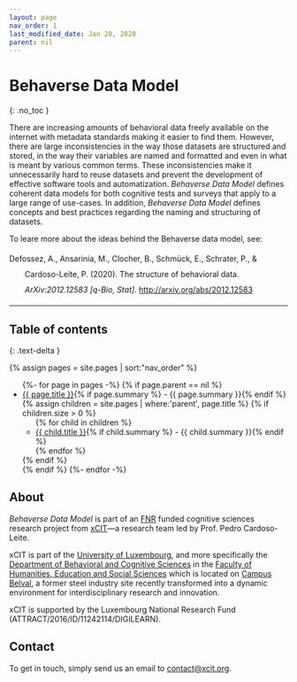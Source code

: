 ```yaml
---
layout: page
nav_order: 1
last_modified_date: Jan 20, 2020
parent: nil
---
```


# Behaverse Data Model
{: .no_toc }


There are increasing amounts of behavioral data freely available on the internet with metadata standards making it easier to find them. However, there are large inconsistencies in the way those datasets are structured and stored, in the way their variables are named and formatted and even in what is meant by various common terms. These inconsistencies make it unnecessarily hard to reuse datasets and prevent the development of effective software tools and automatization. *Behaverse Data Model* defines coherent data models for both cognitive tests and surveys that apply to a large range of use-cases. In addition, *Behaverse Data Model* defines concepts and best practices regarding the naming and structuring of datasets. 

To leare more about the ideas behind the Behaverse data model, see:

<div class="csl-bib-body" style="line-height: 2; margin-left: 2em; text-indent:-2em;">
  <div class="csl-entry">Defossez, A., Ansarinia, M., Clocher, B., Schmück, E., Schrater, P., &amp; Cardoso-Leite, P. (2020). The structure of behavioral data. <i>ArXiv:2012.12583 [q-Bio, Stat]</i>. <a href="http://arxiv.org/abs/2012.12583">http://arxiv.org/abs/2012.12583</a></div>
  <span class="Z3988" title="url_ver=Z39.88-2004&amp;ctx_ver=Z39.88-2004&amp;rfr_id=info%3Asid%2Fzotero.org%3A2&amp;rft_val_fmt=info%3Aofi%2Ffmt%3Akev%3Amtx%3Ajournal&amp;rft.genre=article&amp;rft.atitle=The%20structure%20of%20behavioral%20data&amp;rft.jtitle=arXiv%3A2012.12583%20%5Bq-bio%2C%20stat%5D&amp;rft.aufirst=Aur%C3%A9lien&amp;rft.aulast=Defossez&amp;rft.au=Aur%C3%A9lien%20Defossez&amp;rft.au=Morteza%20Ansarinia&amp;rft.au=Brice%20Clocher&amp;rft.au=Emmanuel%20Schm%C3%BCck&amp;rft.au=Paul%20Schrater&amp;rft.au=Pedro%20Cardoso-Leite&amp;rft.date=2020-12-23"></span>
</div>

<hr>

## Table of contents
{: .text-delta }

{% assign pages = site.pages | sort:"nav_order" %}
<ul>
  {%- for page in pages -%}
    {% if page.parent == nil %}
      <li>
        <a href="{{ page.url | absolute_url }}">{{ page.title }}</a>{% if page.summary %} - {{ page.summary }}{% endif %}
        {% assign children = site.pages | where:'parent', page.title %}
        {% if children.size > 0 %}
          <ul>
            {% for child in children %}
            <li>
              <a href="{{ child.url | absolute_url }}">{{ child.title }}</a>{% if child.summary %} - {{ child.summary }}{% endif %}
            </li>
            {% endfor %}
          </ul>
        {% endif %}
      </li>
    {% endif %}
  {%- endfor -%}
</ul>


## About

*Behaverse Data Model* is part of an [FNR](https://www.fnr.lu/) funded cognitive sciences research project from [xCIT](https://xcit.org/)—a research team led by Prof. Pedro Cardoso-Leite.

xCIT is part of the [University of Luxembourg](https://wwwen.uni.lu/), and more specifically the [Department of Behavioral and Cognitive Sciences](https://humanities.uni.lu/behavioural-cognitive-sciences) in the [Faculty of Humanities, Education and Social Sciences](https://wwwen.uni.lu/fhse) which is located on [Campus Belval](https://www.belval.lu/en), a former steel industry site recently transformed into a dynamic environment for interdisciplinary research and innovation.

xCIT is supported by the Luxembourg National Research Fund
(ATTRACT/2016/ID/11242114/DIGILEARN).


## Contact

To get in touch, simply send us an email to [contact@xcit.org](mailto:contact@xcit.org).
